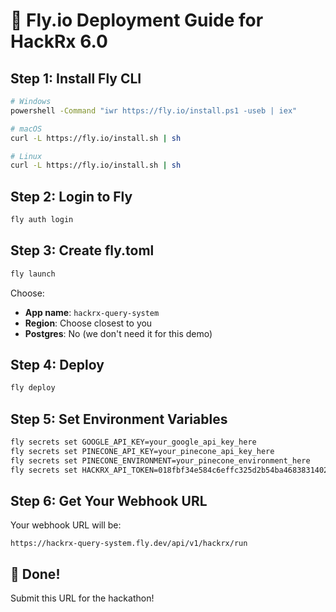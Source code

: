 # 🚀 Fly.io Deployment Guide for HackRx 6.0

## Step 1: Install Fly CLI

```bash
# Windows
powershell -Command "iwr https://fly.io/install.ps1 -useb | iex"

# macOS
curl -L https://fly.io/install.sh | sh

# Linux
curl -L https://fly.io/install.sh | sh
```

## Step 2: Login to Fly

```bash
fly auth login
```

## Step 3: Create fly.toml

```bash
fly launch
```

Choose:

- **App name**: `hackrx-query-system`
- **Region**: Choose closest to you
- **Postgres**: No (we don't need it for this demo)

## Step 4: Deploy

```bash
fly deploy
```

## Step 5: Set Environment Variables

```bash
fly secrets set GOOGLE_API_KEY=your_google_api_key_here
fly secrets set PINECONE_API_KEY=your_pinecone_api_key_here
fly secrets set PINECONE_ENVIRONMENT=your_pinecone_environment_here
fly secrets set HACKRX_API_TOKEN=018fbf34e584c6effc325d2b54ba468383140299330b71b644cb73775d410be5
```

## Step 6: Get Your Webhook URL

Your webhook URL will be:

```
https://hackrx-query-system.fly.dev/api/v1/hackrx/run
```

## 🎉 Done!

Submit this URL for the hackathon!
